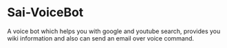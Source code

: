 # Sai-VoiceBot
A voice bot which helps you with google and youtube search, provides you wiki information and also can send an email over voice command.

